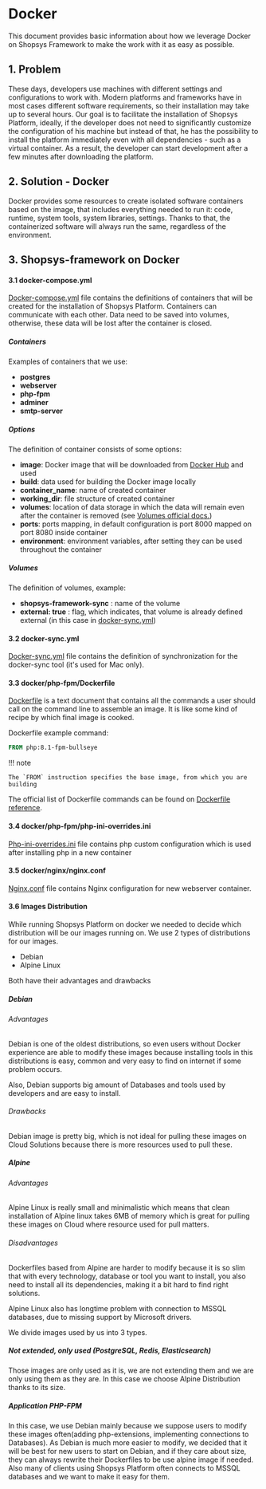 # Docker

This document provides basic information about how we leverage Docker on Shopsys
Framework to make the work with it as easy as possible.

## 1. Problem
These days, developers use machines with different
settings and configurations to work with. Modern
platforms and frameworks have in most cases
different software requirements, so their installation may take
up to several hours. Our goal is to facilitate the installation of Shopsys Platform,
ideally, if the developer does not need to significantly customize
the configuration of his machine but instead of that, he has the possibility
to install the platform immediately even with all dependencies - such
as a virtual container. As a result, the developer can start development
after a few minutes after downloading the platform.

## 2. Solution - Docker
Docker provides some resources to create isolated software containers based
on the image, that includes everything needed to run it: code, runtime, system tools,
system libraries, settings. Thanks to that, the containerized software will
always run the same, regardless of the environment.

## 3. Shopsys-framework on Docker

#### 3.1 docker-compose.yml
[Docker-compose.yml](/project-base/docker/conf/docker-compose.yml.dist) file contains the definitions of containers that will be created for the installation
of Shopsys Platform. Containers can communicate with each other. Data need to be saved
into volumes, otherwise, these data will be lost after the container is closed.

##### Containers
Examples of containers that we use:

* **postgres**
* **webserver**
* **php-fpm**
* **adminer**
* **smtp-server**

##### Options
The definition of container consists of some options:

* **image**: Docker image that will be downloaded from [Docker Hub](https://hub.docker.com/) and used
* **build**: data used for building the Docker image locally
* **container_name**:  name of created container
* **working_dir**: file structure of created container
* **volumes**: location of data storage in which the data will remain even after the container is removed (see [Volumes official docs.](https://docs.docker.com/engine/admin/volumes/volumes/))
* **ports**: ports mapping, in default configuration is port 8000 mapped on port 8080 inside container
* **environment**: environment variables, after setting they can be used throughout the container

##### Volumes
The definition of volumes, example:

* **shopsys-framework-sync** : name of the volume
* **external: true** : flag, which indicates, that volume is already defined external
(in this case in [docker-sync.yml](https://github.com/shopsys/shopsys/blob/master/project-base/docker-sync.yml))

#### 3.2 docker-sync.yml
[Docker-sync.yml](/project-base/docker/conf/docker-sync.yml.dist) file contains the definition of synchronization for the docker-sync tool (it's used for Mac only).

#### 3.3 docker/php-fpm/Dockerfile
[Dockerfile](/project-base/docker/php-fpm/Dockerfile) is a text document that contains all the commands a user
should call on the command line to assemble an image. It is like some
kind of recipe by which final image is cooked.

Dockerfile example command:
```dockerfile
FROM php:8.1-fpm-bullseye
```

!!! note

    The `FROM` instruction specifies the base image, from which you are building

The official list of Dockerfile commands can be found on [Dockerfile reference](https://docs.docker.com/engine/reference/builder/#from).

#### 3.4 docker/php-fpm/php-ini-overrides.ini
[Php-ini-overrides.ini](/project-base/docker/php-fpm/php-ini-overrides.ini) file contains php custom configuration which is used after installing php in a new container

#### 3.5 docker/nginx/nginx.conf
[Nginx.conf](/project-base/docker/nginx/nginx.conf) file contains Nginx configuration for new webserver container.

#### 3.6 Images Distribution
While running Shopsys Platform on docker we needed to decide which distribution will be our images running on. We use 2 types of distributions for our images.

* Debian
* Alpine Linux

Both have their advantages and drawbacks

##### Debian
###### Advantages
Debian is one of the oldest distributions, so even users without Docker experience are able to modify these images because installing tools in this distributions is easy, common and very easy to find on internet if some problem occurs.

Also, Debian supports big amount of Databases and tools used by developers and are easy to install.
###### Drawbacks
Debian image is pretty big, which is not ideal for pulling these images on Cloud Solutions because there is more resources used to pull these.

##### Alpine
###### Advantages
Alpine Linux is really small and minimalistic which means that clean installation of Alpine linux takes 6MB of memory which is great for pulling these images on Cloud where resource used for pull matters.

###### Disadvantages
Dockerfiles based from Alpine are harder to modify because it is so slim that with every technology, database or tool you want to install, you also need to install all its dependencies, making it a bit hard to find right solutions.

Alpine Linux also has longtime problem with connection to MSSQL databases, due to missing support by Microsoft drivers.

We divide images used by us into 3 types.

##### Not extended, only used (PostgreSQL, Redis, Elasticsearch)
Those images are only used as it is, we are not extending them and we are only using them as they are. In this case we choose Alpine Distribution thanks to its size.

##### Application PHP-FPM
In this case, we use Debian mainly because we suppose users to modify these images often(adding php-extensions, implementing connections to Databases). As Debian is much more easier to modify, we decided that it will be best for new users to start on Debian, and if they care about size, they can always rewrite their Dockerfiles to be use alpine image if needed. Also many of clients using Shopsys Platform often connects to MSSQL databases and we want to make it easy for them.
